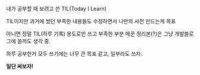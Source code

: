 내가 공부할 때 보려고 쓴 TIL(Today I Learn)

TIL이지만 과거에 썼던 부족한 내용들도 수정하면서 나만의 사전 만드는게 목표

아니면 정말 TIL(하루 기록) 용도로만 쓰고 부족한 부분 메꾼 정리본(?)은 그냥 개발블로그에 쓸까도 생각 중.

하루 공부한거 모두 쓰기에는 너무 큰 목표 같고, 일부라도 쓰자.

**일단 써보자!**
